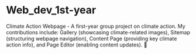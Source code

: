 # Web_dev_1st-year
Climate Action Webpage - A first-year group project on climate action. My contributions include: Gallery (showcasing climate-related images), Sitemap (structuring webpage navigation), Content Page (providing key climate action info), and Page Editor (enabling content updates). 🚀
